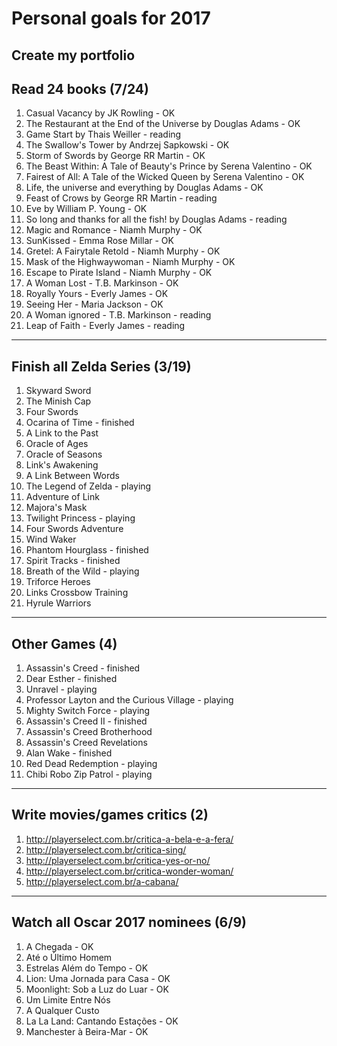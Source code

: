 # Personal goals for 2017

## Create my portfolio

## Read 24 books (7/24)
1. Casual Vacancy by JK Rowling - OK
2. The Restaurant at the End of the Universe by Douglas Adams - OK
3. Game Start by Thais Weiller - reading
4. The Swallow's Tower by Andrzej Sapkowski - OK
5. Storm of Swords by George RR Martin - OK
6. The Beast Within: A Tale of Beauty's Prince by Serena Valentino - OK
7. Fairest of All: A Tale of the Wicked Queen by Serena Valentino - OK
8. Life, the universe and everything by Douglas Adams - OK
9. Feast of Crows by George RR Martin - reading
10. Eve by William P. Young - OK
11. So long and thanks for all the fish! by Douglas Adams - reading
12. Magic and Romance - Niamh Murphy - OK
13. SunKissed - Emma Rose Millar - OK
14. Gretel: A Fairytale Retold - Niamh Murphy - OK
15. Mask of the Highwaywoman - Niamh Murphy - OK
16. Escape to Pirate Island - Niamh Murphy - OK
17. A Woman Lost - T.B. Markinson - OK
18. Royally Yours - Everly James - OK
19. Seeing Her - Maria Jackson - OK
20. A Woman ignored - T.B. Markinson - reading
21. Leap of Faith - Everly James - reading


-------------------

## Finish all Zelda Series (3/19)
1. Skyward Sword
2. The Minish Cap
3. Four Swords
4. Ocarina of Time - finished
5. A Link to the Past
6. Oracle of Ages
6. Oracle of Seasons
8. Link's Awakening
9. A Link Between Words
10. The Legend of Zelda - playing
11. Adventure of Link
12. Majora's Mask
13. Twilight Princess - playing
14. Four Swords Adventure
15. Wind Waker
16. Phantom Hourglass - finished
17. Spirit Tracks - finished
18. Breath of the Wild - playing
19. Triforce Heroes
20. Links Crossbow Training
21. Hyrule Warriors

-------------------

## Other Games (4)
1. Assassin's Creed - finished
2. Dear Esther - finished
3. Unravel - playing
4. Professor Layton and the Curious Village - playing
5. Mighty Switch Force - playing
6. Assassin's Creed II - finished
7. Assassin's Creed Brotherhood
8. Assassin's Creed Revelations
9. Alan Wake - finished
10. Red Dead Redemption - playing
11. Chibi Robo Zip Patrol - playing

-------------------

## Write movies/games critics (2)
1. http://playerselect.com.br/critica-a-bela-e-a-fera/
2. http://playerselect.com.br/critica-sing/
3. http://playerselect.com.br/critica-yes-or-no/
4. http://playerselect.com.br/critica-wonder-woman/
5. http://playerselect.com.br/a-cabana/

-------------------

## Watch all Oscar 2017 nominees (6/9)
1. A Chegada - OK
2. Até o Último Homem
3. Estrelas Além do Tempo - OK
4. Lion: Uma Jornada para Casa - OK
5. Moonlight: Sob a Luz do Luar - OK
6. Um Limite Entre Nós
7. A Qualquer Custo
8. La La Land: Cantando Estações - OK
9. Manchester à Beira-Mar - OK

